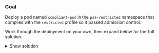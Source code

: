 
### Goal

Deploy a pod named `compliant-pod` in the `psa-restricted` namespace that complies with the `restricted` profile so it passed admission control.

Work through the deployment on your own, then expand below for the full solution.

<details>
<summary>Show solution</summary>

### Tasks

1. **Write a restricted-friendly pod manifest.**

```bash
cat <<'EOF' > compliant-pod.yaml
apiVersion: v1
kind: Pod
metadata:
  name: compliant-pod
  namespace: psa-restricted
spec:
  securityContext:
    runAsNonRoot: true
    seccompProfile:
      type: RuntimeDefault
  containers:
    - name: web
      image: nginx:1.25
      ports:
        - containerPort: 80
      securityContext:
        allowPrivilegeEscalation: false
        capabilities:
          drop:
            - ALL
EOF
```{{exec}}

2. **Apply the manifest to the namespace enforced by PSA.**

```bash
kubectl apply -f compliant-pod.yaml
```{{exec}}

3. **Verify that the pod runs and passes admission.**

```bash
kubectl get pods -n psa-restricted
```{{exec}}

The pod should move to the `Running` phase, demonstrating that it satisfies the `restricted` policy.

</details>
